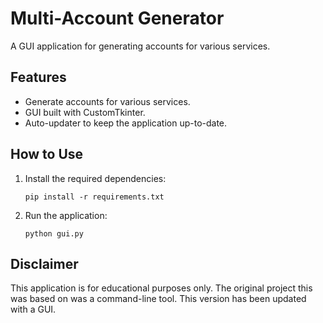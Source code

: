 # Multi-Account Generator

A GUI application for generating accounts for various services.

## Features

-   Generate accounts for various services.
-   GUI built with CustomTkinter.
-   Auto-updater to keep the application up-to-date.

## How to Use

1.  Install the required dependencies:
    ```
    pip install -r requirements.txt
    ```
2.  Run the application:
    ```
    python gui.py
    ```

## Disclaimer

This application is for educational purposes only. The original project this was based on was a command-line tool. This version has been updated with a GUI.
